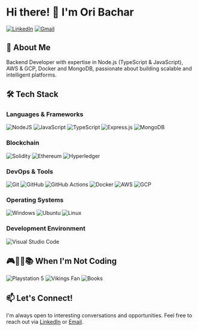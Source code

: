 # Hi there! 👋 I'm Ori Bachar

[![LinkedIn](https://img.shields.io/badge/linkedin-%230077B5.svg?style=for-the-badge&logo=linkedin&logoColor=white)](https://www.linkedin.com/in/ori-bachar/)
[![Gmail](https://img.shields.io/badge/Gmail-D14836?style=for-the-badge&logo=gmail&logoColor=white)](mailto:oribachar98@gmail.com)

## 💪 About Me

Backend Developer with expertise in Node.js (TypeScript & JavaScript), AWS & GCP, Docker and MongoDB, passionate about building scalable and intelligent platforms.

## 🛠️ Tech Stack

### Languages & Frameworks

![NodeJS](https://img.shields.io/badge/Node.js-6DA55F?style=for-the-badge&logo=node.js&logoColor=white)
![JavaScript](https://img.shields.io/badge/JavaScript-F7DF1E?style=for-the-badge&logo=javascript&logoColor=000)
![TypeScript](https://img.shields.io/badge/TypeScript-3178C6?style=for-the-badge&logo=typescript&logoColor=fff)
![Express.js](https://img.shields.io/badge/Express.js-%23404d59?style=for-the-badge&logo=express&logoColor=%2361DAFB)
![MongoDB](https://img.shields.io/badge/MongoDB-%234ea94b?style=for-the-badge&logo=mongodb&logoColor=white)

### Blockchain

![Solidity](https://img.shields.io/badge/Solidity-%23363636?style=for-the-badge&logo=solidity&logoColor=white)
![Ethereum](https://img.shields.io/badge/Ethereum-3C3C3D?style=for-the-badge&logo=Ethereum&logoColor=white)
![Hyperledger](https://img.shields.io/badge/Hyperledger-2F3134?style=for-the-badge&logo=hyperledger&logoColor=white)

### DevOps & Tools

![Git](https://img.shields.io/badge/git-%23F05033.svg?style=for-the-badge&logo=git&logoColor=white)
![GitHub](https://img.shields.io/badge/github-%23121011.svg?style=for-the-badge&logo=github&logoColor=white)
![GitHub Actions](https://img.shields.io/badge/GitHub_Actions-2088FF?style=for-the-badge&logo=github-actions&logoColor=white)
![Docker](https://img.shields.io/badge/docker-%230db7ed.svg?style=for-the-badge&logo=docker&logoColor=white)
![AWS](https://img.shields.io/badge/AWS-%23FF9900.svg?style=for-the-badge&logo=amazon-aws&logoColor=white)
![GCP](https://img.shields.io/badge/GoogleCloud-%234285F4.svg?style=for-the-badge&logo=google-cloud&logoColor=white)

### Operating Systems

![Windows](https://img.shields.io/badge/Windows-0078D6?style=for-the-badge&logo=windows&logoColor=white)
![Ubuntu](https://img.shields.io/badge/Ubuntu-E95420?style=for-the-badge&logo=ubuntu&logoColor=white)
![Linux](https://img.shields.io/badge/Linux-FCC624?style=for-the-badge&logo=linux&logoColor=black)

### Development Environment

![Visual Studio Code](https://img.shields.io/badge/VisualStudioCode-0078d7.svg?style=for-the-badge&logo=visual-studio-code&logoColor=white)

## 🎮🏈💜📚 When I'm Not Coding

![Playstation 5](https://img.shields.io/badge/Playstation%205-003791?style=for-the-badge&logo=playstation-5&logoColor=white)
![Vikings Fan](https://img.shields.io/badge/Minnesota%20Vikings-%234F2683.svg?style=for-the-badge&logo=nfl&logoColor=white)
![Books](https://img.shields.io/badge/Mystery%20Books-%23000000.svg?style=for-the-badge&logo=goodreads&logoColor=white)


## 📫 Let's Connect!

I'm always open to interesting conversations and opportunities. Feel free to reach out via [LinkedIn](https://www.linkedin.com/in/ori-bachar/) or [Email](mailto:oribachar98@gmail.com).
